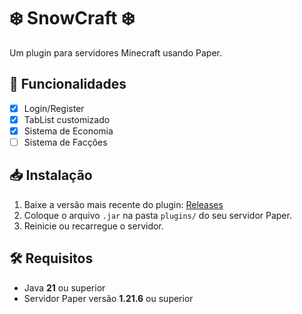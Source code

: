 # ❄️ SnowCraft ❄️

Um plugin para servidores Minecraft usando Paper.

## 🌟 Funcionalidades

- [x] Login/Register
- [x] TabList customizado
- [x] Sistema de Economia
- [ ] Sistema de Facções

## 📥 Instalação

1. Baixe a versão mais recente do plugin: [Releases](https://github.com/engcaiomoizes/SnowCraft/releases)
2. Coloque o arquivo `.jar` na pasta `plugins/` do seu servidor Paper.
3. Reinicie ou recarregue o servidor.

## 🛠️ Requisitos

- Java **21** ou superior
- Servidor Paper versão **1.21.6** ou superior

